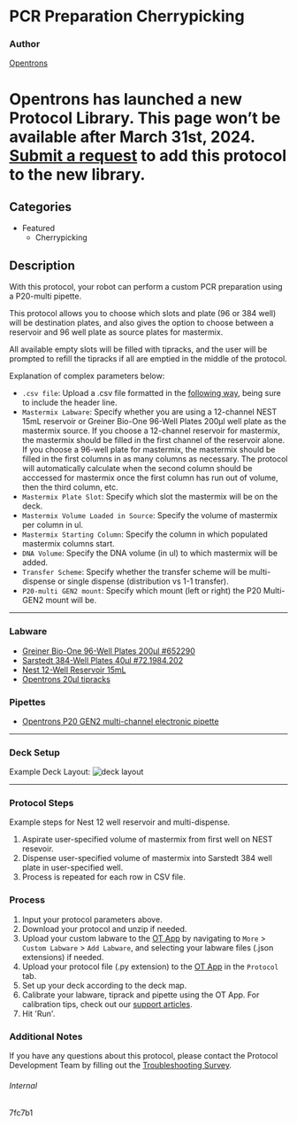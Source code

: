 # PCR Preparation Cherrypicking

### Author
[Opentrons](https://opentrons.com/)



# Opentrons has launched a new Protocol Library. This page won’t be available after March 31st, 2024. [Submit a request](https://docs.google.com/forms/d/e/1FAIpQLSdYYp9QCKow4nn0KlCVsMS3HX0eJ0N9O7-erajKvcpT0lWbSg/viewform) to add this protocol to the new library.

## Categories
* Featured
	* Cherrypicking

## Description
With this protocol, your robot can perform a custom PCR preparation using a P20-multi pipette.

This protocol allows you to choose which slots and plate (96 or 384 well) will be destination plates, and also gives the option to choose between a reservoir and 96 well plate as source plates for mastermix.

All available empty slots will be filled with tipracks, and the user will be prompted to refill the tipracks if all are emptied in the middle of the protocol.


Explanation of complex parameters below:
* `.csv file`: Upload a .csv file formatted in the [following way](https://opentrons-protocol-library-website.s3.amazonaws.com/custom-README-images/7fc7b1/7fc7b1_csv_template.csv), being sure to include the header line.
* `Mastermix Labware`: Specify whether you are using a 12-channel NEST 15mL reservoir or Greiner Bio-One 96-Well Plates 200µl well plate as the mastermix source. If you choose a 12-channel reservoir for mastermix, the mastermix should be filled in the first channel of the reservoir alone. If you choose a 96-well plate for mastermix, the mastermix should be filled in the first columns in as many columns as necessary. The protocol will automatically calculate when the second column should be acccessed for mastermix once the first column has run out of volume, then the third column, etc.
* `Mastermix Plate Slot`: Specify which slot the mastermix will be on the deck.
* `Mastermix Volume Loaded in Source`: Specify the volume of mastermix per column in ul.
* `Mastermix Starting Column`: Specify the column in which populated mastermix columns start.
* `DNA Volume`: Specify the DNA volume (in ul) to which mastermix will be added.
* `Transfer Scheme`: Specify whether the transfer scheme will be multi-dispense or single dispense (distribution vs 1-1 transfer).
* `P20-multi GEN2 mount`: Specify which mount (left or right) the P20 Multi-GEN2 mount will be.







---
### Labware
* [Greiner Bio-One 96-Well Plates 200µl #652290](https://shop.gbo.com/pt/brazil/products/bioscience/biologia-molecular/pcr-microplates/bs-96-well-polypropylene-microplates/652290.html)
* [Sarstedt 384-Well Plates 40µl #72.1984.202](https://www.sarstedt.com/en/products/laboratory/pcr-molecular-biology/pcr-plates/product/72.1984.202/)
* [Nest 12-Well Reservoir 15mL](https://shop.opentrons.com/collections/reservoirs/products/nest-12-well-reservoir-15-ml)
* [Opentrons 20µl tipracks](https://shop.opentrons.com/collections/opentrons-tips/products/opentrons-10ul-tips)


### Pipettes
* [Opentrons P20 GEN2 multi-channel electronic pipette](https://shop.opentrons.com/collections/ot-2-pipettes/products/8-channel-electronic-pipette)


---

### Deck Setup
Example Deck Layout:
![deck layout](https://opentrons-protocol-library-website.s3.amazonaws.com/custom-README-images/7fc7b1/Screen+Shot+2021-04-29+at+11.13.25+AM.png)

---

### Protocol Steps
Example steps for Nest 12 well reservoir and multi-dispense.

1. Aspirate user-specified volume of mastermix from first well on NEST resevoir.
2. Dispense user-specified volume of mastermix into Sarstedt 384 well plate in user-specified well.
3. Process is repeated for each row in CSV file.

### Process
1. Input your protocol parameters above.
2. Download your protocol and unzip if needed.
3. Upload your custom labware to the [OT App](https://opentrons.com/ot-app) by navigating to `More` > `Custom Labware` > `Add Labware`, and selecting your labware files (.json extensions) if needed.
4. Upload your protocol file (.py extension) to the [OT App](https://opentrons.com/ot-app) in the `Protocol` tab.
5. Set up your deck according to the deck map.
6. Calibrate your labware, tiprack and pipette using the OT App. For calibration tips, check out our [support articles](https://support.opentrons.com/en/collections/1559720-guide-for-getting-started-with-the-ot-2).
7. Hit 'Run'.

### Additional Notes
If you have any questions about this protocol, please contact the Protocol Development Team by filling out the [Troubleshooting Survey](https://protocol-troubleshooting.paperform.co/).

###### Internal
7fc7b1
